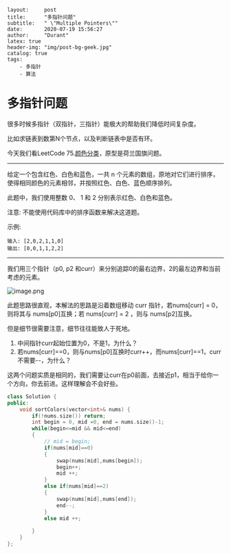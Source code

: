 ```
layout:     post
title:      "多指针问题"
subtitle:   " \"Multiple Pointers\""
date:       2020-07-19 15:56:27
author:     "Durant"
latex: true
header-img: "img/post-bg-geek.jpg"
catalog: true
tags:
    - 多指针
    - 算法
```



# 多指针问题

很多时候多指针（双指针，三指针）能极大的帮助我们降低时间复杂度。

比如求链表到数第N个节点，以及判断链表中是否有环。

今天我们看LeetCode 75.[颜色分类](https://leetcode-cn.com/problems/sort-colors/)，原型是荷兰国旗问题。

---

给定一个包含红色、白色和蓝色，一共 n 个元素的数组，原地对它们进行排序，使得相同颜色的元素相邻，并按照红色、白色、蓝色顺序排列。

此题中，我们使用整数 0、 1 和 2 分别表示红色、白色和蓝色。

注意:
不能使用代码库中的排序函数来解决这道题。

示例:

```
输入: [2,0,2,1,1,0]
输出: [0,0,1,1,2,2]
```

---

我们用三个指针（p0, p2 和curr）来分别追踪0的最右边界，2的最左边界和当前考虑的元素。

![image.png](https://pic.leetcode-cn.com/5b3d372e0bfb293ca3aac12e90421d7612c9e75b78b579f954c42ebfe74705d4-image.png)

此题思路很直观，本解法的思路是沿着数组移动 curr 指针，若nums[curr] = 0，则将其与 nums[p0]互换；若 nums[curr] = 2 ，则与 nums[p2]互换。

但是细节很需要注意，细节往往能致人于死地。

1. 中间指针curr起始位置为0，不是1，为什么？
2. 若nums[curr]==0，则与nums[p0]互换时curr++，而nums[curr]==1，curr不需要--，为什么？

这两个问题实质是相同的，我们需要让curr在p0前面，去接近p1，相当于给你一个方向，你去前进。这样理解会不会好些。





```C++
class Solution {
public:
    void sortColors(vector<int>& nums) {
        if(!nums.size()) return;
        int begin = 0, mid =0, end = nums.size()-1;
        while(begin<=mid && mid<=end)
        {
            // mid = begin;
            if(nums[mid]==0)
            {
                swap(nums[mid],nums[begin]);
                begin++;
                mid ++;
            }
            else if(nums[mid]==2)
            {
                swap(nums[mid],nums[end]);
                end--;
            }
            else mid ++;
            
        }
    }
};
```

